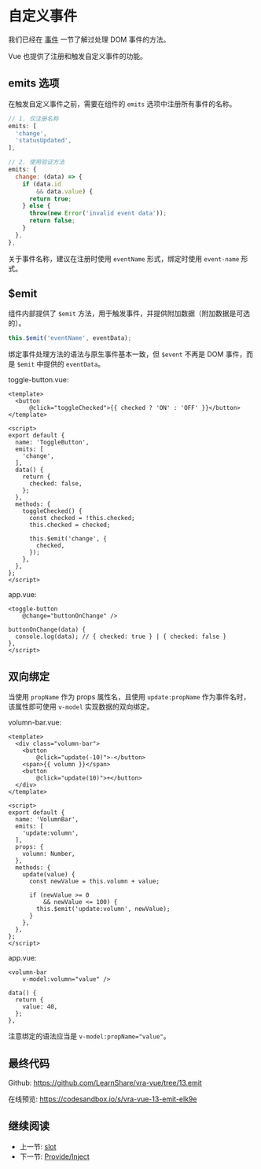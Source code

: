 # 自定义事件

我们已经在 [事件](../..//component/vue/template/event.md) 一节了解过处理 DOM 事件的方法。

Vue 也提供了注册和触发自定义事件的功能。

## emits 选项

在触发自定义事件之前，需要在组件的 `emits` 选项中注册所有事件的名称。

```js
// 1. 仅注册名称
emits: [
  'change',
  'statusUpdated',
],

// 2. 使用验证方法
emits: {
  change: (data) => {
    if (data.id
        && data.value) {
      return true;
    } else {
      throw(new Error('invalid event data'));
      return false;
    }
  },
},
```

关于事件名称，建议在注册时使用 `eventName` 形式，绑定时使用 `event-name` 形式。

## $emit

组件内部提供了 `$emit` 方法，用于触发事件，并提供附加数据（附加数据是可选的）。

```js
this.$emit('eventName', eventData);
```

绑定事件处理方法的语法与原生事件基本一致，但 `$event` 不再是 DOM 事件，而是 `$emit` 中提供的 `eventData`。

toggle-button.vue:

```vue
<template>
  <button
      @click="toggleChecked">{{ checked ? 'ON' : 'OFF' }}</button>
</template>

<script>
export default {
  name: 'ToggleButton',
  emits: [
    'change',
  ],
  data() {
    return {
      checked: false,
    };
  },
  methods: {
    toggleChecked() {
      const checked = !this.checked;
      this.checked = checked;

      this.$emit('change', {
        checked,
      });
    },
  },
};
</script>
```

app.vue:

```vue
<toggle-button
    @change="buttonOnChange" />

buttonOnChange(data) {
  console.log(data); // { checked: true } | { checked: false }
},
</script>
```

## 双向绑定

当使用 `propName` 作为 props 属性名，且使用 `update:propName` 作为事件名时，该属性即可使用 `v-model` 实现数据的双向绑定。

volumn-bar.vue:

```vue
<template>
  <div class="volumn-bar">
    <button
        @click="update(-10)">-</button>
    <span>{{ volumn }}</span>
    <button
        @click="update(10)">+</button>
  </div>
</template>

<script>
export default {
  name: 'VolumnBar',
  emits: [
    'update:volumn',
  ],
  props: {
    volumn: Number,
  },
  methods: {
    update(value) {
      const newValue = this.volumn + value;

      if (newValue >= 0
          && newValue <= 100) {
        this.$emit('update:volumn', newValue);
      }
    },
  },
};
</script>
```

app.vue:

```vue
<volumn-bar
    v-model:volumn="value" />

data() {
  return {
    value: 40,
  };
},
```

注意绑定的语法应当是 `v-model:propName="value"`。

## 最终代码

Github: <https://github.com/LearnShare/vra-vue/tree/13.emit>

在线预览: <https://codesandbox.io/s/vra-vue-13-emit-elk9e>

## 继续阅读

+ 上一节: [slot](./slot.md)
+ 下一节: [Provide/Inject](./provide-inject.md)
